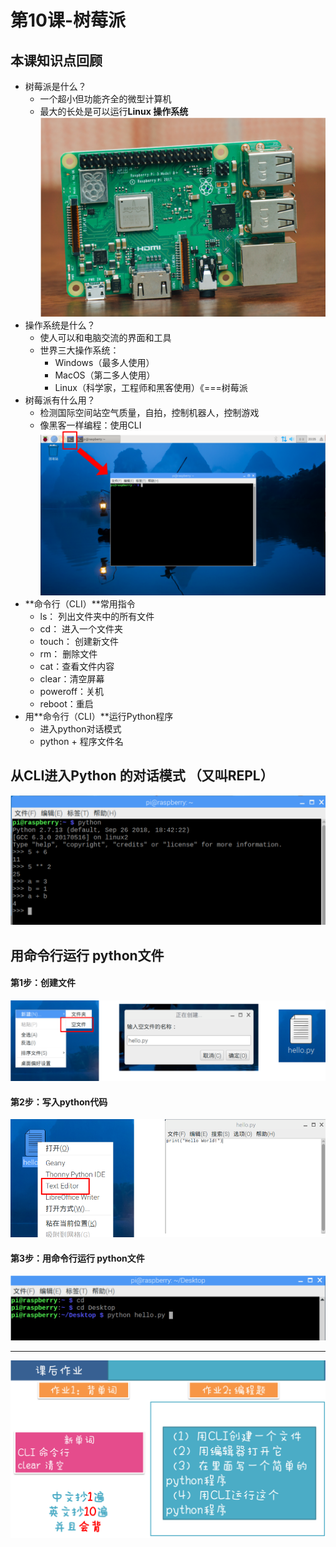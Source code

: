 # 第10课-树莓派

## 本课知识点回顾

* 树莓派是什么？
    * 一个超小但功能齐全的微型计算机
    * 最大的长处是可以运行**Linux 操作系统**
    ![](/assets/rpi.png)
* 操作系统是什么？
    * 使人可以和电脑交流的界面和工具
    * 世界三大操作系统：
        * Windows（最多人使用）
        * MacOS（第二多人使用）
        * Linux（科学家，工程师和黑客使用）《===树莓派
* 树莓派有什么用？
    * 检测国际空间站空气质量，自拍，控制机器人，控制游戏
    * 像黑客一样编程：使用CLI
    ![](/assets/CLI.png)
* **命令行（CLI）**常用指令
    * ls： 列出文件夹中的所有文件
    * cd： 进入一个文件夹
    * touch： 创建新文件
    * rm： 删除文件
    * cat：查看文件内容
    * clear：清空屏幕
    * poweroff：关机
    * reboot：重启
* 用**命令行（CLI）**运行Python程序
    * 进入python对话模式
    * python + 程序文件名

## 从CLI进入Python 的对话模式 （又叫REPL）

![](/assets/REPL.png)

## 用命令行运行 python文件
#### 第1步：创建文件
![](/assets/create_helli.png)

#### 第2步：写入python代码
![](/assets/write_python.png)

#### 第3步：用命令行运行 python文件
![](/assets/run_python.png)

---
![](/assets/第10课-初识树莓派.png)